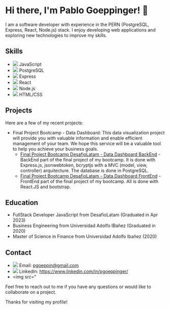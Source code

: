 # Hi there, I'm Pablo Goeppinger! 👋

I am a software developer with experience in the PERN (PostgreSQL, Express, React, Node.js) stack. I enjoy developing web applications and exploring new technologies to improve my skills.

## Skills

- <img src="https://img.icons8.com/color/24/000000/javascript.png"/> JavaScript
- <img src="https://img.icons8.com/color/24/000000/postgreesql.png"/> PostgreSQL
- <img src="https://img.icons8.com/color/24/000000/express.png"/> Express
- <img src="https://img.icons8.com/color/24/000000/react-native.png"/> React
- <img src="https://img.icons8.com/color/24/000000/nodejs.png"/> Node.js
- <img src="https://img.icons8.com/color/24/000000/html-5.png"/> HTML/CSS

## Projects

Here are a few of my recent projects:
- Final Project Bootcamp - Data Dashboard: This data visualization project will provide you with valuable information and enable efficient management of your team. We hope this service will be a valuable tool to help you achieve your business goals.
  - [Final Project Bootcamp DesafioLatam - Data Dashboard BackEnd](https://github.com/Sherydan/backend-proyecto-final) - BackEnd part of the final project of my bootcamp. It is done with Express.js, jsonwebtoken, bcryptjs with a MVC (model, view, controller) arquitecture. The database is done in PostgreSQL.
  - [Final Project Bootcamp DesafioLatam - Data Dashboard FrontEnd](https://github.com/Sherydan/proyecto-final-frontend) - FrontEnd part of the final project of my bootcamp. All is done with React.JS and bootstrap.

## Education

- FullStack Developer JavaScript from DesafioLatam (Graduated in Apr 2023)
- Business Engineering from Universidad Adolfo IBañez (Graduated in 2020)
- Master of Science in Finance from Universidad Adolfo Ibañez (2020)
## Contact

- <img src="https://img.icons8.com/fluent/24/000000/email-open.png"/> Email: pgoeppin@gmail.com
- <img src="https://img.icons8.com/color/24/000000/linkedin.png"/> LinkedIn: https://www.linkedin.com/in/pgoeppinger/
- <img src="

Feel free to reach out to me if you have any questions or would like to collaborate on a project.

Thanks for visiting my profile!
